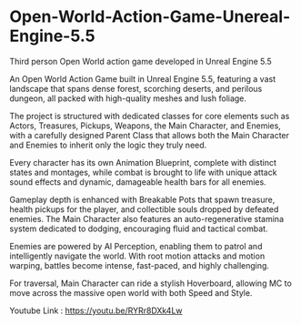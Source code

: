 # Open-World-Action-Game-Unereal-Engine-5.5
Third person Open World action game developed in Unreal Engine 5.5 

An Open World Action Game built in Unreal Engine 5.5, featuring a vast landscape that spans dense forest, scorching deserts, and perilous dungeon, all packed with high-quality meshes and lush foliage.

The project is structured with dedicated classes for core elements such as Actors, Treasures, Pickups, Weapons, the Main Character, and Enemies, with a carefully designed Parent Class that allows both the Main Character and Enemies to inherit only the logic they truly need.

Every character has its own Animation Blueprint, complete with distinct states and montages, while combat is brought to life with unique attack sound effects and dynamic, damageable health bars for all enemies.

Gameplay depth is enhanced with Breakable Pots that spawn treasure, health pickups for the player, and collectible souls dropped by defeated enemies. The Main Character also features an auto-regenerative stamina system dedicated to dodging, encouraging fluid and tactical combat.

Enemies are powered by AI Perception, enabling them to patrol and intelligently navigate the world. With root motion attacks and motion warping, battles become intense, fast-paced, and highly challenging.

For traversal, Main Character can ride a stylish Hoverboard, allowing MC to move across the massive open world with both Speed and Style.

Youtube Link : https://youtu.be/RYRr8DXk4Lw

